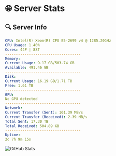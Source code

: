 # 🌐 Server Stats
## 🔍 Server Info
```yaml
CPU: Intel(R) Xeon(R) CPU E5-2699 v4 @ 1285.20GHz
CPU Usage: 1.40%
Cores: 44P | 88T
-----------------------------------
Memory:
Current Usage: 9.17 GB/503.74 GB
Available: 491.46 GB
-----------------------------------
Disk:
Current Usage: 16.19 GB/1.71 TB
Free: 1.61 TB
-----------------------------------
GPU:
No GPU detected
-----------------------------------
Network:
Current Transfer (Sent): 161.39 MB/s
Current Transfer (Received): 2.39 MB/s
Total Sent: 17.30 TB
Total Received: 504.89 GB
-----------------------------------
Uptime:
2d 7h 9m 15s
```
![GitHub Stats](https://img.shields.io/badge/Updated-2025-02-10_05:52:33-blue)